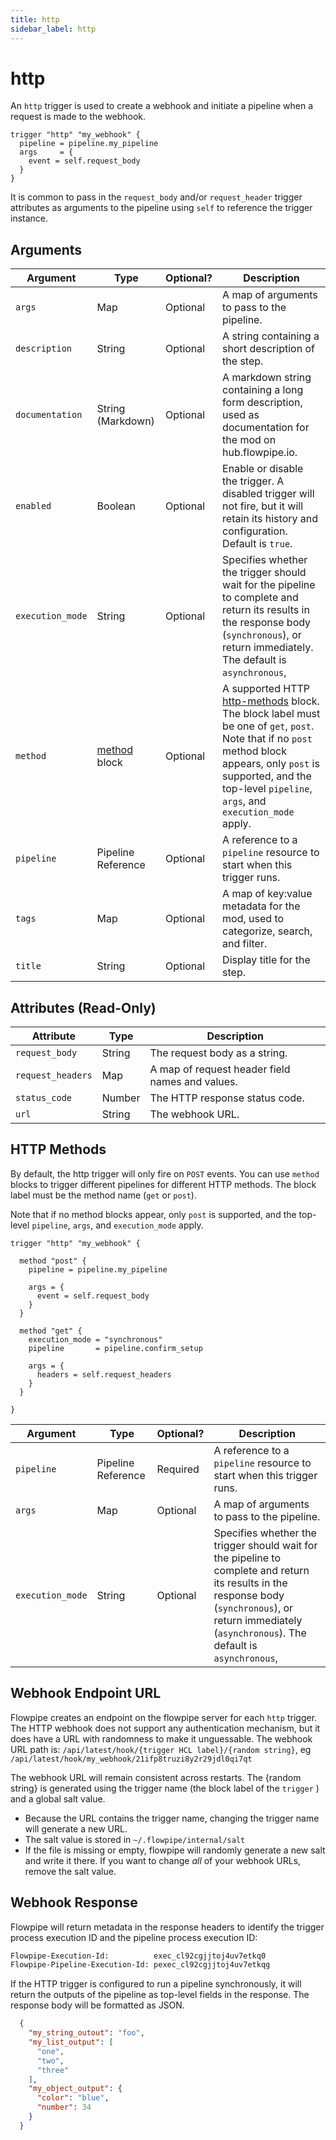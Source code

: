 ```yaml
---
title: http
sidebar_label: http
---
```


# http

An `http` trigger is used to create a webhook and initiate a pipeline when a request is made to the webhook.

```hcl
trigger "http" "my_webhook" {
  pipeline = pipeline.my_pipeline
  args     = {
    event = self.request_body
  }                              
}
```

It is common to pass in the `request_body` and/or `request_header` trigger attributes as arguments to the pipeline using `self` to reference the trigger instance.  


## Arguments


| Argument        | Type    | Optional?  | Description
|-----------------|---------|------------|-----------------
| `args`	        | Map	    | Optional	 | A map of arguments to pass to the pipeline.
| `description`   |  String | Optional   | A string containing a short description of the step. 
| `documentation` | String (Markdown)| Optional | A markdown string containing a long form description, used as documentation for the mod on hub.flowpipe.io. 
| `enabled`       | Boolean | Optional   | Enable or disable the trigger.  A disabled trigger will not fire, but it will retain its history and configuration.  Default is `true`.
| `execution_mode` | String  | Optional   | Specifies whether the trigger should wait for the pipeline to complete and return its results in the response body (`synchronous`), or return immediately.  The default is `asynchronous`,
| `method`        | [method](#http-methods) block   | Optional | A supported HTTP [http-methods](#method) block.  The block label must be one of `get`, `post`.  Note that if no `post` method block appears, only `post` is supported, and the top-level `pipeline`, `args`, and `execution_mode` apply. 
| `pipeline`      | Pipeline Reference | Optional | A reference to a `pipeline` resource to start when this trigger runs.  
| `tags` | Map | Optional | A map of key:value metadata for the mod, used to categorize, search, and filter.   
| `title` | String | Optional | Display title for the step.


## Attributes (Read-Only)

| Attribute       | Type    |  Description
|-----------------|---------|-----------------
| `request_body`  | String  | The request body as a string.
| `request_headers` | Map   | A map of request header field names and values.
| `status_code`   | Number  | The HTTP response status code.
| `url`	          | String	| The webhook URL.



## HTTP Methods

By default, the http trigger will only fire on `POST` events. You can use `method` blocks to trigger different pipelines for different HTTP methods.  The block label must be the method name (`get` or `post`).

Note that if no method blocks appear, only `post` is supported, and the top-level `pipeline`, `args`, and `execution_mode` apply.

```hcl
trigger "http" "my_webhook" {

  method "post" {
    pipeline = pipeline.my_pipeline

    args = {
      event = self.request_body
    }
  }
    
  method "get" {
    execution_mode = "synchronous" 
    pipeline       = pipeline.confirm_setup

    args = {
      headers = self.request_headers
    }
  }
                              
}
```

| Argument        | Type    | Optional?  | Description
|-----------------|---------|------------|-----------------
| `pipeline`      | Pipeline Reference | Required | A reference to a `pipeline` resource to start when this trigger runs.  
| `args`	        | Map	    | Optional	 | A map of arguments to pass to the pipeline.
| `execution_mode`| String  | Optional   | Specifies whether the trigger should wait for the pipeline to complete and return its results in the response body (`synchronous`), or return immediately (`asynchronous`).  The default is `asynchronous`,



## Webhook Endpoint URL

Flowpipe creates an endpoint on the flowpipe server for each `http` trigger. The HTTP webhook does not support any authentication mechanism, but it does have a URL with randomness to make it unguessable.  The webhook URL path is: `/api/latest/hook/{trigger HCL label}/{random string}`, eg `/api/latest/hook/my_webhook/21ifp8truzi8y2r29jdl0qi7qt`

The webhook URL will remain consistent across restarts. The {random string} is generated using the trigger name (the block label of the `trigger` ) and a global salt value.  
  - Because the URL contains the trigger name, changing the trigger name will generate a new URL.  
  - The salt value is stored in `~/.flowpipe/internal/salt`
  - If the file is missing or empty, flowpipe will randomly generate a new salt and write it there.  If you want to change *all* of your webhook URLs, remove the salt value.
  <!-- - The file may contain more than one salt. If more than one value is specified, a URL will be generated for EACH salt value for every webhook.  The last one will be considered the "default" - the one that will be shown in `flowpipe trigger list` and available in the `url` HCL attribute for the trigger (`trigger.http.my_webhook.url`).  `flowpipe trigger show` will show all the trigger URLs. -->
  

## Webhook Response  

Flowpipe will return metadata in the response headers to identify the trigger process execution ID and the pipeline process execution ID:
```bash
Flowpipe-Execution-Id:          exec_cl92cgjjtoj4uv7etkq0
Flowpipe-Pipeline-Execution-Id: pexec_cl92cgjjtoj4uv7etkqg  
```


If the HTTP trigger is configured to run a pipeline synchronously, it will return the outputs of the pipeline as top-level fields in the response. The response body will be formatted as JSON.  
  ```json
    {
      "my_string_outout": "foo",
      "my_list_output": [
        "one",
        "two",
        "three"
      ],
      "my_object_output": {
        "color": "blue",
        "number": 34
      }
    }
  ```
    



